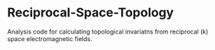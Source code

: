 # Reciprocal-Space-Topology
 Analysis code for calculating topological invariatns from reciprocal (k) space electromagnetic fields.
